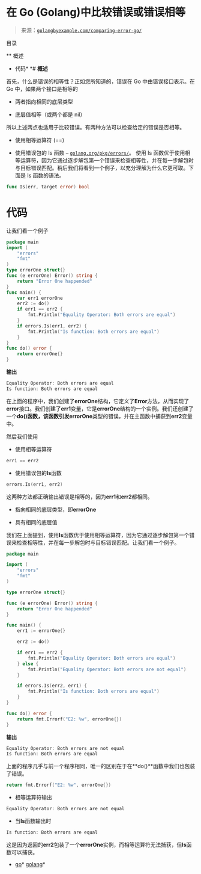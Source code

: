 <!--yml

分类: 未分类

日期: 2024-10-13 06:24:54

-->

# 在 Go (Golang)中比较错误或错误相等

> 来源：[`golangbyexample.com/comparing-error-go/`](https://golangbyexample.com/comparing-error-go/)

目录

**   概述

+   代码*  *# **概述**

首先，什么是错误的相等性？正如您所知道的，错误在 Go 中由错误接口表示。在 Go 中，如果两个接口是相等的

+   两者指向相同的底层类型

+   底层值相等（或两个都是 nil）

所以上述两点也适用于比较错误。有两种方法可以检查给定的错误是否相等。

+   使用相等运算符 (==)

+   使用错误包的 Is 函数 – [`golang.org/pkg/errors/`](https://golang.org/pkg/errors/)。 使用 Is 函数优于使用相等运算符，因为它通过逐步解包第一个错误来检查相等性，并在每一步解包时与目标错误匹配。稍后我们将看到一个例子，以充分理解为什么它更可取。下面是 Is 函数的语法。

```go
func Is(err, target error) bool
```

# **代码**

让我们看一个例子

```go
package main
import (
    "errors"
    "fmt"
)
type errorOne struct{}
func (e errorOne) Error() string {
    return "Error One happended"
}
func main() {
    var err1 errorOne
    err2 := do()
    if err1 == err2 {
        fmt.Println("Equality Operator: Both errors are equal")
    }
    if errors.Is(err1, err2) {
        fmt.Println("Is function: Both errors are equal")
    }
}
func do() error {
    return errorOne{}
}
```

**输出**

```go
Equality Operator: Both errors are equal
Is function: Both errors are equal
```

在上面的程序中，我们创建了**errorOne**结构，它定义了**Error**方法，从而实现了**error**接口。我们创建了**err1**变量，它是**errorOne**结构的一个实例。我们还创建了一个**do()**函数，该函数引发**errorOne**类型的错误，并在主函数中捕获到**err2**变量中。

然后我们使用

+   使用相等运算符

```go
err1 == err2
```

+   使用错误包的**Is**函数

```go
errors.Is(err1, err2)
```

这两种方法都正确输出错误是相等的，因为**err1**和**err2**都相同。

+   指向相同的底层类型，即**errorOne**

+   具有相同的底层值

我们在上面提到，使用**Is**函数优于使用相等运算符，因为它通过逐步解包第一个错误来检查相等性，并在每一步解包时与目标错误匹配。让我们看一个例子。

```go
package main

import (
	"errors"
	"fmt"
)

type errorOne struct{}

func (e errorOne) Error() string {
	return "Error One happended"
}

func main() {
	err1 := errorOne{}

	err2 := do()

	if err1 == err2 {
		fmt.Println("Equality Operator: Both errors are equal")
	} else {
		fmt.Println("Equality Operator: Both errors are not equal")
	}

	if errors.Is(err2, err1) {
		fmt.Println("Is function: Both errors are equal")
	}
}

func do() error {
	return fmt.Errorf("E2: %w", errorOne{})
}
```

**输出**

```go
Equality Operator: Both errors are not equal
Is function: Both errors are equal
```

上面的程序几乎与前一个程序相同，唯一的区别在于在**do()**函数中我们也包装了错误。

```go
return fmt.Errorf("E2: %w", errorOne{})
```

+   相等运算符输出

```go
Equality Operator: Both errors are not equal
```

+   当**Is**函数输出时

```go
Is function: Both errors are equal
```

这是因为返回的**err2**包装了一个**errorOne**实例，而相等运算符无法捕获，但**Is**函数可以捕获。

+   [go](https://golangbyexample.com/tag/go/)*   [golang](https://golangbyexample.com/tag/golang/)*
